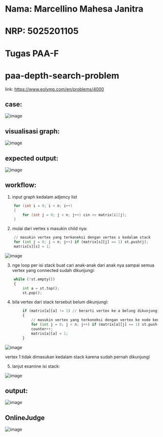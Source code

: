 # Nama: Marcellino Mahesa Janitra
# NRP: 5025201105
# Tugas PAA-F

# paa-depth-search-problem
link: https://www.eolymp.com/en/problems/4000

## case:
![image](https://user-images.githubusercontent.com/74979139/170638511-e135b2c9-ad47-46a6-a444-4eb62c36fb0e.png)

## visualisasi graph:
![image](https://user-images.githubusercontent.com/74979139/170638574-cff9b0b0-5e7e-46dd-9cd3-4e87479b2e99.png)

## expected output:
![image](https://user-images.githubusercontent.com/74979139/170638612-3867e2c7-cde2-4e4e-8b53-18fee4e285c9.png)

## workflow:
1. input graph kedalam adjency list
```cpp
	for (int i = 0; i < n; i++)
	{
		for (int j = 0; j < n; j++) cin >> matrix[i][j];
	}
```

2. mulai dari vertex s masukin child nya:
```py
    // masukin vertex yang terkoneksi dengan vertex s kedalam stack
	for (int j = 0; j < n; j++) if (matrix[s][j] == 1) st.push(j);
	matrix[s][s] = 1;
```
![image](https://user-images.githubusercontent.com/74979139/170640203-588dc0ce-e39f-417e-bb8f-0640c02c5c99.png)

3. nge loop per isi stack buat cari anak-anak dari anak nya sampai semua vertex yang connected sudah dikunjungi:
```py
	while (!st.empty())
	{
		int a = st.top();
        st.pop();
```

4. bila vertex dari stack tersebut belum dikunjungi:
```py
		if (matrix[a][a] != 1) // berarti vertex ke-a belung dikunjungi
		{
            // masukin vertex yang terkoneksi dengan vertex ke node kedalam stack
			for (int j = 0; j < n; j++) if (matrix[a][j] == 1) st.push(j);
			counter++;
			matrix[a][a] = 1;
		}
```
![image](https://user-images.githubusercontent.com/74979139/170640368-4c0a76c4-cafd-4f8d-bec7-5ad39a2e1d98.png)

vertex 1 tidak dimasukan kedalam stack karena sudah pernah dikunjungi

5. lanjut examine isi stack:

![image](https://user-images.githubusercontent.com/74979139/170640608-a5fbeb8f-82c3-4fb1-8742-83f724fc6867.png)


## output:
![image](https://user-images.githubusercontent.com/74979139/170643357-ec7416b0-a58f-4964-a75a-f7e9cccc590a.png)

## OnlineJudge
![image](https://user-images.githubusercontent.com/74979139/170643417-d6afcadd-f6af-4023-aa8d-ac2d316ef720.png)

